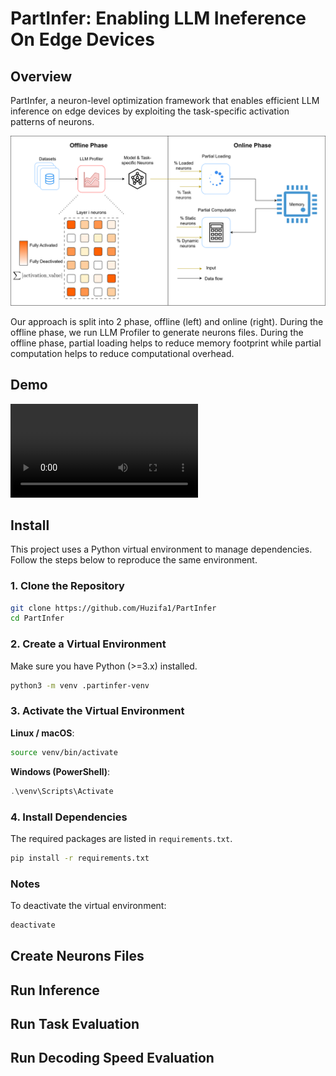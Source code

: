 # PartInfer: Enabling LLM Ineference On Edge Devices

## Overview

PartInfer, a neuron-level optimization framework that enables efficient LLM inference on edge devices by exploiting the task-specific activation patterns of neurons. 

![Overview](assets/overview.svg)

Our approach is split into 2 phase, offline (left) and online (right). During the offline phase, we run LLM Profiler to generate neurons files. During the offline phase, partial loading helps to reduce memory footprint while partial computation helps to reduce computational overhead.

## Demo

![Overview](assets/demp.mp4)

## Install

This project uses a Python virtual environment to manage dependencies. Follow the steps below to reproduce the same environment.

### 1. Clone the Repository

```bash
git clone https://github.com/Huzifa1/PartInfer
cd PartInfer
```

### 2. Create a Virtual Environment

Make sure you have Python (>=3.x) installed.

```bash
python3 -m venv .partinfer-venv
```

### 3. Activate the Virtual Environment

**Linux / macOS**:
    
```bash
source venv/bin/activate
```
    
**Windows (PowerShell)**:
    
```powershell
.\venv\Scripts\Activate
```
    

### 4. Install Dependencies

The required packages are listed in `requirements.txt`.

```bash
pip install -r requirements.txt
```

### Notes
    
To deactivate the virtual environment:
    
```bash
deactivate
```

## Create Neurons Files

## Run Inference

## Run Task Evaluation

## Run Decoding Speed Evaluation